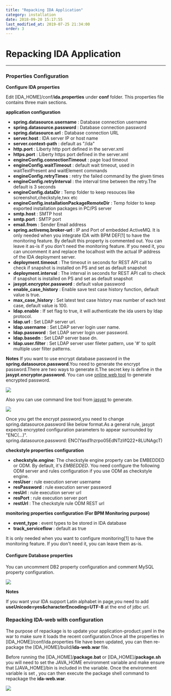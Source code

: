 ```yaml
---
title: "Repacking IDA Application"
category: installation
date: 2018-09-20 15:17:55
last_modified_at: 2019-07-25 21:34:00
order: 3
---
```


# Repacking IDA Application
***
### Properties Configuration


**Configure IDA properties** 
 
Edit [IDA_HOME]/conf/**ida.properties** under **conf** folder. This properties file contains three main sections.

**application configuration**
   
*  **spring.datasource.username** : Database connection username  
*  **spring.datasource.password** : Database connection password  
*  **spring.datasource.url** : Database connection URL
*  **server.host** :  IDA server IP or host name
*  **server.context-path** : default as  "/ida"  
*  **http.port** : Liberty http port defined in the server.xml
*  **https.port** : Liberty https port defined in the server.xml
*  **engineConfig.connectionTimeout** :  page load timeout
*  **engineConfig.waitTimeout** :  default wait timeout, used in waitTextPresent and waitElement commands    
*  **engineConfig.retryTimes** :  retry the failed command by the given times
*  **engineConfig.retryInterval** : the interval time  between the retry.The default is 3 seconds    
*  **engineConfig.dataDir** :  Temp folder to keep resouces like screenshot,checkstyle,twx etc 
*  **engineConfig.installationPackageRemoteDir** :  Temp folder to keep exported installation packages in PC/PS server
*  **smtp.host** : SMTP host    
*  **smtp.port** : SMTP port    
*  **email.from** : Sender Email address 
*  **spring.activemq.broker-url** : IP and Port of embedded ActiveMQ. It is only needed when you integrate IDA with BPM DEF[1] to have the monitoring feature. By default this property is commented out. You can leave it as-is if you don't need the monitoring feature. If you need it, you can uncomment it and replace the localhost with the actual IP address of the IDA deployment server.
*  **deployment.timeout** : The timeout in seconds for REST API call to check if snapshot is installed on PS and set as default snapshot
*  **deployment.interval** : The interval in seconds for REST API call to check if snapshot is installed on PS and set as default snapshot
*  **jasypt.encryptor.password** : default value password  
*  **enable_case_history** : Enable save test case history function, default value is true.  
*  **max_case_history** : Set latest test case history max number of each test case, default value is 100.    
*  **ldap.enable** : If set flag to true, it will authenticate the ida users by ldap protocol.    
*  **ldap.url** : Set LDAP server url.    
*  **ldap.username** : Set LDAP server login user name.    
*  **ldap.password** : Set LDAP server login user password.    
*  **ldap.basedn** : Set LDAP server base dn.    
*  **ldap.user.filter** : Set LDAP server user fileter pattern, use '#' to split multiple user filter patterns.    


**Notes** 
If you want to use encrypt database password in the **spring.datasource.password**.You need to generate the encrypt password.There are two ways to generate it.The secret key is define in the **jasypt.encryptor.password**.
You can use [online web tool](https://www.devglan.com/online-tools/jasypt-online-encryption-decryption) to generate encrypted password.    

![][onlineencrypt]

[onlineencrypt]: ../images/install/online.png

Also you can use command line tool from [jasypt](http://www.jasypt.org/download.html) to generate.


![][offlineencrypt]

[offlineencrypt]: ../images/install/offline.png

Once you get the encrypt password,you need to change spring.datasource.password like below format.As a general rule, jasypt expects encrypted configuration parameters to appear surrounded by "ENC(...)".    
spring.datasource.password: ENC(Yasd1hzrpo05EdNTzlifQ22+8LUNAgcT)     

 
**checkstyle properties configuration**

*  **checkstyle.engine**: The checkstyle engine property can be EMBEDDED or ODM. By default, it's *EMBEDDED*. You need configure the following ODM server and rules configuration if you use ODM as checkstyle engine.
*  **resUser** : rule execution server username  
*  **resPassword** : rule execution server password  
*  **resUrl** : rule execution server url  
*  **resPort** : rule execution server port 
*  **restUrl** : The checkstyle rule ODM REST url

**monitoring properties configuration (For BPM Monitoring purpose)**
	
*  **event_type** : event types to be stored in IDA database  
*  **track_serviceflow** : default as true  

It is only needed when you want to configure monitoring[1] to have the monitoring feature. If you don't need it, you can leave them as-is.

#### Configure Database properties
You can uncomment DB2 property configuration and comment MySQL property configuration.

![][db2config]

[db2config]: ../images/install/db2configuration.png

**Notes**   

If you want your IDA support Latin alphabet in page,you need to add **useUnicode=yes&characterEncoding=UTF-8** at the end of jdbc url.

### Repacking IDA-web with configuration

The purpose of repackage  is to update your application-product.yaml in the war to make sure it loads the recent configuration.Once all the properties in [IDA_HOME]/conf/ida.properties file have been updated, you can then re-package the [IDA_HOME]/build/**ida-web.war** file.  

Before running the [IDA_HOME]/**package.bat** or [IDA_HOME]/**package.sh** you will need to set the JAVA_HOME environment variable and make ensure that [JAVA_HOME]/bin is included in the variable.  Once the environment variable is set , you can then execute the package shell command to repackage the **ida-web.war**.

![][package]

[package]: ../images/install/package.png
